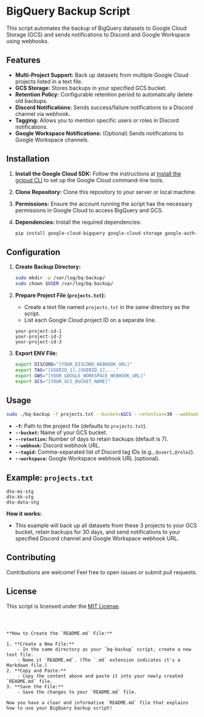 # BigQuery Backup Script

This script automates the backup of BigQuery datasets to Google Cloud Storage (GCS) and sends notifications to Discord and Google Workspace using webhooks.

## Features

* **Multi-Project Support:** Back up datasets from multiple Google Cloud projects listed in a text file.
* **GCS Storage:** Stores backups in your specified GCS bucket.
* **Retention Policy:**  Configurable retention period to automatically delete old backups.
* **Discord Notifications:** Sends success/failure notifications to a Discord channel via webhook.
* **Tagging:**  Allows you to mention specific users or roles in Discord notifications.
* **Google Workspace Notifications:**  (Optional) Sends notifications to Google Workspace channels.

## Installation

1. **Install the Google Cloud SDK:** Follow the instructions at [Install the gcloud CLI](https://cloud.google.com/sdk/docs/install) to set up the Google Cloud command-line tools.

2. **Clone Repository:**  Clone this repository to your server or local machine.
3. **Permissions:** Ensure the account running the script has the necessary permissions in Google Cloud to access BigQuery and GCS.
4. **Dependencies:**  Install the required dependencies:

   ```bash
   pip install google-cloud-bigquery google-cloud-storage google-auth-httplib2 requests
   ```
   
## Configuration

1. **Create Backup Directory:**

   ```bash
   sudo mkdir -p /var/log/bq-backup/
   sudo chown $USER /var/log/bq-backup/
   ```
   
2. **Prepare Project File (`projects.txt`):**

    * Create a text file named `projects.txt` in the same directory as the script.
    * List each Google Cloud project ID on a separate line.

    ```
    your-project-id-1
    your-project-id-2
    your-project-id-3
    ```
3. **Export ENV File:**
    ```bash
    export DISCORD="[YOUR_DISCORD_WEBHOOK_URL]"
    export TAG="[USERID_1],[USERID_2],..."
    export GWS="[YOUR_GOOGLE_WORKSPACE_WEBHOOK_URL]"
    export GCS="[YOUR_GCS_BUCKET_NAME]"

    ```

## Usage

```bash
sudo ./bq-backup -f projects.txt --bucket=$GCS --retention=30 --webhook=$DISCORD --tagid=$TAG --workspace=$GWS
```

* **`-f`:** Path to the project file (defaults to `projects.txt`).
* **`--bucket`:** Name of your GCS bucket.
* **`--retention`:** Number of days to retain backups (default is 7).
* **`--webhook`:** Discord webhook URL.
* **`--tagid`:** Comma-separated list of Discord tag IDs (e.g., `@user1,@role2`).
* **`--workspace`:** Google Workspace webhook URL (optional).

## Example: `projects.txt`

```
dto-mi-stg
dto-kk-stg
dto-data-stg
```

**How it works:**

- This example will back up all datasets from these 3 projects to your GCS bucket, retain backups for 30 days, and send notifications to your specified Discord channel and Google Workspace webhook URL.

## Contributing

Contributions are welcome! Feel free to open issues or submit pull requests.

## License

This script is licensed under the [MIT License](LICENSE).
```



**How to Create the `README.md` File:**

1. **Create a New File:**
    - In the same directory as your `bq-backup` script, create a new text file.
    - Name it `README.md`. (The `.md` extension indicates it's a Markdown file.)
2. **Copy and Paste:** 
    - Copy the content above and paste it into your newly created `README.md` file.
3. **Save the File:**
    - Save the changes to your `README.md` file.

Now you have a clear and informative `README.md` file that explains how to use your BigQuery backup script!
